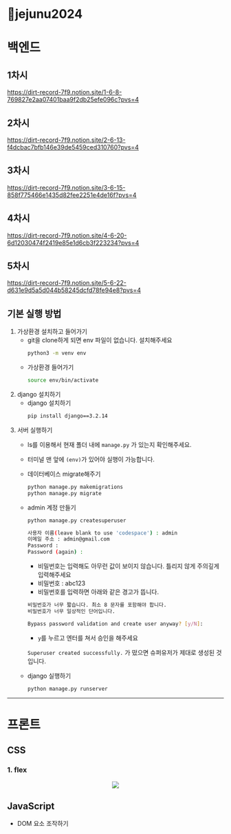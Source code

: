 # jejunu2024
# 백엔드
## 1차시
https://dirt-record-7f9.notion.site/1-6-8-769827e2aa07401baa9f2db25efe096c?pvs=4

## 2차시
https://dirt-record-7f9.notion.site/2-6-13-f4dcbac7bfb146e39de5459ced310760?pvs=4

## 3차시
https://dirt-record-7f9.notion.site/3-6-15-858f775466e1435d82fee2251e4de16f?pvs=4

## 4차시
https://dirt-record-7f9.notion.site/4-6-20-6d12030474f2419e85e1d6cb3f223234?pvs=4

## 5차시
https://dirt-record-7f9.notion.site/5-6-22-d631e9d5a5d044b58245dcfd78fe94e8?pvs=4


## 기본 실행 방법

1. 가상환경 설치하고 들어가기
    - git을 clone하게 되면 env 파일이 없습니다. 설치해주세요
      ```bash
      python3 -m venv env
      ```
    - 가상환경 들어가기
      ```bash
      source env/bin/activate
      ```
2. django 설치하기
    - django 설치하기
      ```bash
      pip install django==3.2.14
      ```
3. 서버 실행하기
    - ls를 이용해서 현재 폴더 내에 `manage.py` 가 있는지 확인해주세요.
    - 터미널 맨 앞에 `(env)`가 있어야 실행이 가능합니다.
    - 데이터베이스 migrate해주기
      ```bash
      python manage.py makemigrations
      python manage.py migrate
      ```
    - admin 계정 만들기
      ```bash
      python manage.py createsuperuser

      사용자 이름(leave blank to use 'codespace') : admin
      이메일 주소 : admin@gmail.com
      Password : 
      Password (again) :
      ```

      - 비밀번호는 입력해도 아무런 값이 보이지 않습니다. 틀리지 않게 주의깊게 입력해주세요
      - 비밀번호 : abc123
      - 비밀번호를 입력하면 아래와 같은 경고가 뜹니다.
    
      ```bash
      비밀번호가 너무 짧습니다. 최소 8 문자를 포함해야 합니다.
      비밀번호가 너무 일상적인 단어입니다.
      
      Bypass password validation and create user anyway? [y/N]:
      ```
    
      -  `y`를 누르고 엔터를 쳐서 승인을 해주세요
    

      `Superuser created successfully.` 가 떴으면 슈퍼유저가 제대로 생성된 것 입니다.

    - django 실행하기

      ```shell
      python manage.py runserver
      ```
    


----

# 프론트
## CSS

### 1. flex

<p align="center">
  <img src="https://github.com/min-bok/Ohyun2023/assets/81654172/686b16fd-845f-4a7b-bc6e-48ae13256515">
</p>

## JavaScript

- DOM 요소 조작하기
